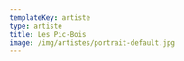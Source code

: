 ```yaml
---
templateKey: artiste
type: artiste
title: Les Pic-Bois
image: /img/artistes/portrait-default.jpg
---
```

